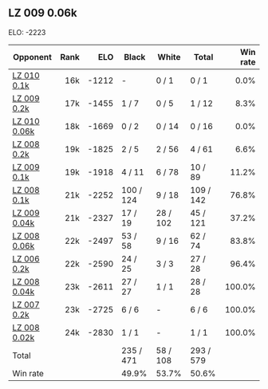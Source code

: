 ## LZ 009 0.06k ##

ELO: -2223

Opponent | Rank | ELO | Black | White | Total | Win rate
---------|-----:|----:|-------|-------|-------|-------:
[LZ 010 0.1k](LZ%20010%200.1k.md) | 16k | -1212 | - | 0 / 1 | 0 / 1 | 0.0%
[LZ 009 0.2k](LZ%20009%200.2k.md) | 17k | -1455 | 1 / 7 | 0 / 5 | 1 / 12 | 8.3%
[LZ 010 0.06k](LZ%20010%200.06k.md) | 18k | -1669 | 0 / 2 | 0 / 14 | 0 / 16 | 0.0%
[LZ 008 0.2k](LZ%20008%200.2k.md) | 19k | -1825 | 2 / 5 | 2 / 56 | 4 / 61 | 6.6%
[LZ 009 0.1k](LZ%20009%200.1k.md) | 19k | -1918 | 4 / 11 | 6 / 78 | 10 / 89 | 11.2%
[LZ 008 0.1k](LZ%20008%200.1k.md) | 21k | -2252 | 100 / 124 | 9 / 18 | 109 / 142 | 76.8%
[LZ 009 0.04k](LZ%20009%200.04k.md) | 21k | -2327 | 17 / 19 | 28 / 102 | 45 / 121 | 37.2%
[LZ 008 0.06k](LZ%20008%200.06k.md) | 22k | -2497 | 53 / 58 | 9 / 16 | 62 / 74 | 83.8%
[LZ 006 0.2k](LZ%20006%200.2k.md) | 22k | -2590 | 24 / 25 | 3 / 3 | 27 / 28 | 96.4%
[LZ 008 0.04k](LZ%20008%200.04k.md) | 23k | -2611 | 27 / 27 | 1 / 1 | 28 / 28 | 100.0%
[LZ 007 0.2k](LZ%20007%200.2k.md) | 23k | -2725 | 6 / 6 | - | 6 / 6 | 100.0%
[LZ 008 0.02k](LZ%20008%200.02k.md) | 24k | -2830 | 1 / 1 | - | 1 / 1 | 100.0%
Total | | | 235 / 471 | 58 / 108 | 293 / 579 | 
Win rate| | | 49.9% | 53.7% | 50.6% | 
